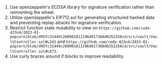 1. Use openzeppelin's ECDSA library for signature verification rather than reinventing the wheel.
2. Utilize openzeppelin's EIP712.sol for generating structured hashed data and preventing replay attacks for signature verification.
3. Restrict function state mutability to view on `https://github.com/code-423n4/2023-01-popcorn/blob/d95fc31449c260901811196d617366d6352258cd/src/vault/VaultController.sol#L242` and `https://github.com/code-423n4/2023-01-popcorn/blob/d95fc31449c260901811196d617366d6352258cd/src/vault/VaultController.sol#L673`.
4. Use curly braces around if blocks to improve readability.
